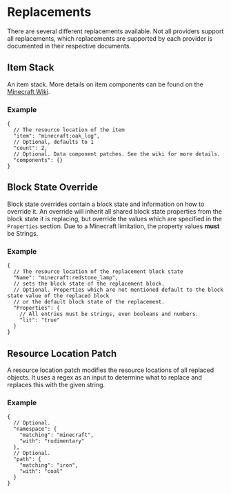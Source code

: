 # Replacements

There are several different replacements available.
Not all providers support all replacements, which replacements are supported by each provider is documented in their
respective documents.

## Item Stack

An item stack.
More details on item components can be found on the [Minecraft Wiki](https://minecraft.wiki/w/Data_component_format).

### Example

```json5
{
  // The resource location of the item
  "item": "minecraft:oak_log",
  // Optional, defaults to 1
  "count": 2,
  // Optional. Data component patches. See the wiki for more details.
  "components": {}
}
```

## Block State Override

Block state overrides contain a block state and information on how to override it.
An override will inherit all shared block state properties from the block state it is replacing,
but override the values which are specified in the `Properties` section.
Due to a Minecraft limitation, the property values __must__ be Strings.

### Example

```json5
{
  // The resource location of the replacement block state
  "Name": "minecraft:redstone_lamp",
  // sets the block state of the replacement block.
  // Optional. Properties which are not mentioned default to the block state value of the replaced block
  // or the default block state of the replacement.
  "Properties": {
    // All entries must be strings, even booleans and numbers.
    "lit": "true"
  }
}
```

## Resource Location Patch

A resource location patch modifies the resource locations of all replaced objects.
It uses a regex as an input to determine what to replace and replaces this with the given string.

### Example

```json5
{
  // Optional.
  "namespace": {
    "matching": "minecraft",
    "with": "rudimentary"
  },
  // Optional.
  "path": {
    "matching": "iron",
    "with": "coal"
  }
}
```
